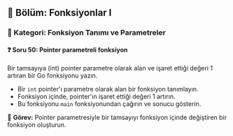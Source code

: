 ## 📘 Bölüm: Fonksiyonlar I  
### 🔹 Kategori: Fonksiyon Tanımı ve Parametreler  
#### ❓ Soru 50: Pointer parametreli fonksiyon

Bir tamsayıya (int) pointer parametre olarak alan ve işaret ettiği değeri 1 artıran bir Go fonksiyonu yazın.

- Bir `int` pointer'ı parametre olarak alan bir fonksiyon tanımlayın.
- Fonksiyon içinde, pointer'ın işaret ettiği değeri 1 artırın.
- Bu fonksiyonu `main` fonksiyonundan çağırın ve sonucu gösterin.

🔧 **Görev:** Pointer parametresiyle bir tamsayıyı fonksiyon içinde değiştiren bir fonksiyon oluşturun.
